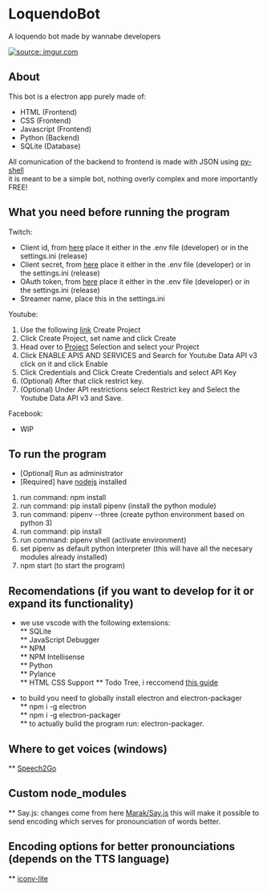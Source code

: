 # LoquendoBot
A loquendo bot made by wannabe developers

<a href="https://imgur.com/a/ro6XAw5"><img src="https://i.imgur.com/eqBa9fs.png" title="source: imgur.com" /></a>

## About
This bot is a electron app purely made of:
* HTML (Frontend)
* CSS (Frontend)
* Javascript (Frontend)
* Python (Backend)
* SQLite (Database)

All comunication of the backend to frontend is made with JSON using [py-shell](https://www.npmjs.com/package/python-shell)  
it is meant to be a simple bot, nothing overly complex and more importantly FREE!
## What you need before running the program
Twitch:
* Client id, from [here](https://dev.twitch.tv/) place it either in the .env file (developer) or in the settings.ini (release)
* Client secret, from [here](https://dev.twitch.tv/) place it either in the .env file (developer) or in the settings.ini (release)
* OAuth token, from [here](https://twitchapps.com/tmi/) place it either in the .env file (developer) or in the settings.ini (release)
* Streamer name, place this in the settings.ini
  
Youtube:
1. Use the following [link](https://console.developers.google.com/cloud-resource-manager?organizationId=0&supportedpurview=project) Create Project
2. Click Create Project, set name and click Create
3. Head over to [Project](https://console.developers.google.com/projectselector2/apis/dashboard?organizationId=0&supportedpurview=project) Selection and select your Project
4. Click ENABLE APIS AND SERVICES and Search for Youtube Data API v3 click on it and click Enable
5. Click Credentials and Click Create Credentials and select API Key
6. (Optional) After that click restrict key.
7. (Optional) Under API restrictions select Restrict key and Select the Youtube Data API v3 and Save.
  
Facebook:
* WIP
  
## To run the program

* [Optional] Run as administrator
* [Required] have [nodejs](https://nodejs.org/en/) installed

1. run command: npm install
2. run command: pip install pipenv (install the python module)
3. run command: pipenv --three (create python environment based on python 3)
4. run command: pip install
4. run command: pipenv shell (activate environment)
5. set pipenv as default python interpreter (this will have all the necesary modules already installed)
6.  npm start (to start the program)

## Recomendations (if you want to develop for it or expand its functionality)
* we use vscode with the following extensions:  
** SQLite  
** JavaScript Debugger  
** NPM  
** NPM Intellisense  
** Python  
** Pylance  
** HTML CSS Support
** Todo Tree, i reccomend [this guide](https://thomasventurini.com/articles/the-best-way-to-work-with-todos-in-vscode/)

* to build you need to globally install electron and electron-packager  
** npm i -g electron  
** npm i -g electron-packager  
** to actually build the program run: electron-packager.

## Where to get voices (windows)
** [Speech2Go](https://harposoftware.com/en/spanish-spain-/340-S2G-Jorge-Nuance-Voice.html)

## Custom node_modules
** Say.js: changes come from here [Marak/Say.js](https://github.com/Marak/say.js) this will make it possible to send encoding which serves for pronounciation of words better.

## Encoding options for better pronounciations (depends on the TTS language)
** [iconv-lite](https://github.com/ashtuchkin/iconv-lite/wiki/Supported-Encodings)